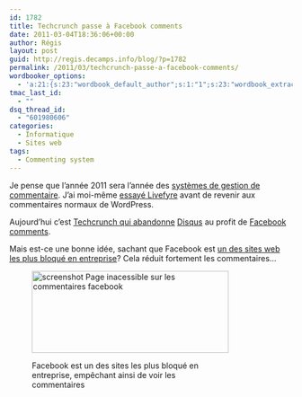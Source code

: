 ```yaml
---
id: 1782
title: Techcrunch passe à Facebook comments
date: 2011-03-04T18:36:06+00:00
author: Régis
layout: post
guid: http://regis.decamps.info/blog/?p=1782
permalink: /2011/03/techcrunch-passe-a-facebook-comments/
wordbooker_options:
  - 'a:21:{s:23:"wordbook_default_author";s:1:"1";s:23:"wordbook_extract_length";s:3:"256";s:25:"wordbooker_like_share_too";s:2:"on";s:21:"wordbooker_like_width";s:3:"250";s:27:"wordbooker_like_button_page";s:2:"on";s:25:"wordbook_fbshare_location";s:3:"top";s:24:"wordbook_fblike_location";s:3:"top";s:22:"wordbook_fblike_action";s:9:"recommend";s:27:"wordbook_fblike_colorscheme";s:4:"dark";s:20:"wordbook_fblike_font";s:5:"arial";s:22:"wordbook_fblike_button";s:12:"button_count";s:21:"wordbook_fblike_faces";s:5:"false";s:18:"wordbook_attribute";s:0:"";s:29:"wordbook_republish_time_frame";s:2:"10";s:29:"wordbooker_status_update_text";s:33:"New blog post :  %title% - %link%";s:19:"wordbook_actionlink";s:3:"300";s:32:"wordbook_description_meta_length";s:3:"350";s:18:"wordbook_page_post";s:4:"-100";s:18:"wordbook_orandpage";s:1:"2";s:24:"wordbooker_comment_email";s:23:"regis.decamps@gmail.com";s:18:"wordbook_noncename";s:10:"bf6b8bd70c";}'
tmac_last_id:
  - ""
dsq_thread_id:
  - "601980606"
categories:
  - Informatique
  - Sites web
tags:
  - Commenting system
---
```

Je pense que l&rsquo;année 2011 sera l&rsquo;année des [systèmes de gestion de commentaire](http://blogmarks.net/my/marks/tag/Commenting). J&rsquo;ai moi-même [essayé Livefyre](http://) avant de revenir aux commentaires normaux de WordPress.

Aujourd&rsquo;hui c&rsquo;est [Techcrunch qui abandonne](http://techcrunch.com/2011/03/01/pros-cons-facebook-comments/) [Disqus](http://disqus.com/) au profit de [Facebook comments](http://developers.facebook.com/docs/reference/plugins/comments/).

Mais est-ce une bonne idée, sachant que Facebook est [un des sites web les plus bloqué en entreprise](http://technology-corner.com/facebook-and-myspace-the-most-blocked-by-companies-in-the-world.html)? Cela réduit fortement les commentaires&#8230;<figure id="attachment_1783" style="width: 350px" class="wp-caption alignnone">

[<img src="http://regis.decamps.info/blog/wp-content/uploads/2011/03/greenshot_2011-03-04_16-35-27-350x146.png" alt="screenshot Page inacessible sur les commentaires facebook" title="Les commentaires réduits en entreprise" width="350" height="146" class="size-medium wp-image-1783" srcset="http://regis.decamps.info/blog/wp-content/uploads/2011/03/greenshot_2011-03-04_16-35-27-350x146.png 350w, http://regis.decamps.info/blog/wp-content/uploads/2011/03/greenshot_2011-03-04_16-35-27.png 662w" sizes="(max-width: 350px) 100vw, 350px" />](http://regis.decamps.info/blog/wp-content/uploads/2011/03/greenshot_2011-03-04_16-35-27.png)<figcaption class="wp-caption-text">Facebook est un des sites les plus bloqué en entreprise, empêchant ainsi de voir les commentaires</figcaption></figure>
